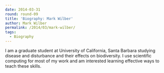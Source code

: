 ```yaml
---
date: 2014-03-31
round: round-09
title: 'Biography: Mark Wilber'
author: Mark Wilber
permalink: /2014/03/mark-wilber/
tags:
  - Biography
---
```

I am a graduate student at University of California, Santa Barbara studying disease and disturbance and their effects on biodiversity. I use scientific computing for most of my work and am interested learning effective ways to teach these skills.
